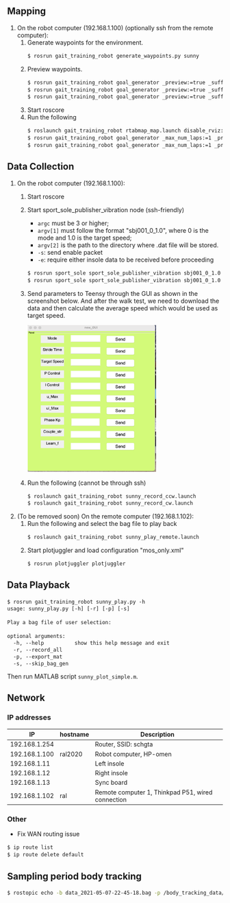 ## Mapping
1. On the robot computer (192.168.1.100) (optionally ssh from the remote computer):
    1. Generate waypoints for the environment.
        ```bash
        $ rosrun gait_training_robot generate_waypoints.py sunny
        ```
    1. Preview waypoints.
        ```bash
        $ rosrun gait_training_robot goal_generator _preview:=true _suffix:=_gnccw
        $ rosrun gait_training_robot goal_generator _preview:=true _suffix:=_ccw
        $ rosrun gait_training_robot goal_generator _preview:=true _suffix:=_cw
        ```
    1. Start roscore
    1. Run the following
        ```bash
        $ roslaunch gait_training_robot rtabmap_map.launch disable_rviz:=true
        $ rosrun gait_training_robot goal_generator _max_num_laps:=1 _preview:=false _stop_upon_completion:=false _suffix:=_ccw
        $ rosrun gait_training_robot goal_generator _max_num_laps:=1 _preview:=false _stop_upon_completion:=false _suffix:=_cw
        ```

## Data Collection
1. On the robot computer (192.168.1.100):
    1. Start roscore
    1. Start sport_sole_publisher_vibration node (ssh-friendly)
        * `argc` must be 3 or higher;
        * `argv[1]` must follow the format "sbj001_0_1.0", where 0 is the mode and 1.0 is the target speed;
        * `argv[2]` is the path to the directory where .dat file will be stored.
        * `-s`: send enable packet
        * `-e`: require either insole data to be received before proceeding
        ```bash
        $ rosrun sport_sole sport_sole_publisher_vibration sbj001_0_1.0 $HOME/log
        $ rosrun sport_sole sport_sole_publisher_vibration sbj001_0_1.0 $HOME/log -s # send enable packet
        ```
    1. Send parameters to Teensy through the GUI as shown in the screenshot below. And after the walk test, we need to download the data and then calculate the average speed which would be used as target speed.

        <img src="images/vibration_param_gui.png" alt="drawing" width="300"/>
    1. Run the following (cannot be through ssh)
        ```bash
        $ roslaunch gait_training_robot sunny_record_ccw.launch
        $ roslaunch gait_training_robot sunny_record_cw.launch
        ```
2. (To be removed soon) On the remote computer (192.168.1.102):
    1. Run the following and select the bag file to play back
        ```bash
        $ roslaunch gait_training_robot sunny_play_remote.launch
        ```
    1. Start plotjuggler and load configuration "mos_only.xml"
        ```bash
        $ rosrun plotjuggler plotjuggler
        ```

## Data Playback
```
$ rosrun gait_training_robot sunny_play.py -h
usage: sunny_play.py [-h] [-r] [-p] [-s]

Play a bag file of user selection:

optional arguments:
  -h, --help          show this help message and exit
  -r, --record_all
  -p, --export_mat
  -s, --skip_bag_gen

```
Then run MATLAB script `sunny_plot_simple.m`.


## Network
### IP addresses
|IP            | hostname   |  Description
|--------------|------------|------------------
|192.168.1.254 |            |  Router, SSID: schgta
|192.168.1.100 | ral2020    |  Robot computer, HP-omen
|192.168.1.11  |            |  Left insole
|192.168.1.12  |            |  Right insole
|192.168.1.13  |            |  Sync board
|192.168.1.102 | ral        |  Remote computer 1, Thinkpad P51, wired connection


### Other
* Fix WAN routing issue
```bash
$ ip route list
$ ip route delete default
```

## Sampling period body tracking

```bash
$ rostopic echo -b data_2021-05-07-22-45-18.bag -p /body_tracking_data/markers[0]/header/stamp > ~/.ros/tmp
```